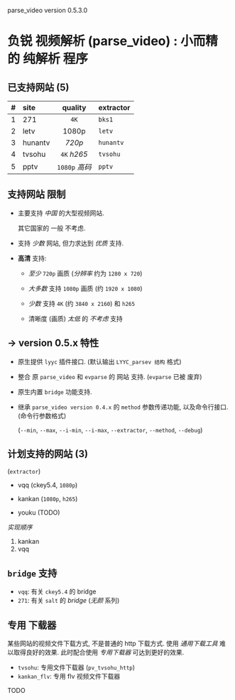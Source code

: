 <!-- parsev.md, parse_video/doc/, <https://github.com/sceext2/parse_video>
   - language: Chinese (zh_cn) 
  -->

parse_video version 0.5.3.0

# 负锐 视频解析 (parse_video) : 小而精 的 纯解析 程序


## 已支持网站 (5)

|   # | site | quality | extractor |
| --: | :--- | :-----: | :-------- |
|  1 | 271     | `4K`          | `bks1`    |
|  2 | letv    | 1080p         | `letv`    |
|  3 | hunantv | *720p*        | `hunantv` |
|  4 | tvsohu  | `4K` *h265*   | `tvsohu`  |
|  5 | pptv    | `1080p` *高码* | `pptv`    |


## 支持网站 限制

+ 主要支持 *中国* 的大型视频网站. 
  
  其它国家的 一般 不考虑. 

+ 支持 *少数* 网站, 但力求达到 *优质* 支持. 

+ **高清** 支持: 
  
  + *至少* `720p` 画质 (*分辨率* 约为 `1280 x 720`)
  
  + *大多数* 支持 `1080p` 画质 (约 `1920 x 1080`)
  
  + *少数* 支持 `4K` (约 `3840 x 2160`) 和 `h265` 
  
  + 清晰度 (画质) *太低* 的 *不考虑* 支持


## -> version 0.5.x 特性

+ 原生提供 `lyyc` 插件接口. (默认输出 `LYYC_parsev 结构` 格式)

+ 整合 原 `parse_video` 和 `evparse` 的 网站 支持. (`evparse` 已被 废弃)

+ 原生内置 `bridge` 功能支持. 

+ 继承 `parse_video version 0.4.x` 的 `method` 参数传递功能, 
  以及命令行接口. (命令行参数格式)
  
  (`--min`, `--max`, `--i-min`, `--i-max`, `--extractor`, `--method`, `--debug`)


## 计划支持的网站 (3)
(`extractor`)

+ vqq (ckey5.4, `1080p`)
+ kankan (`1080p`, `h265`)

+ youku (TODO)

*实现顺序*

1. kankan
2. vqq


## `bridge` 支持

+ `vqq`: 有关 `ckey5.4` 的 bridge
+ `271`: 有关 `salt` 的 *bridge* (*无颜* 系列)


## 专用 下载器

某些网站的视频文件下载方式, 不是普通的 http 下载方式. 
使用 *通用下载工具* 难以取得良好的效果. 
此时配合使用 *专用下载器* 可达到更好的效果. 

+ `tvsohu`: 专用文件下载器 (`pv_tvsohu_http`)
+ `kankan_flv`: 专用 flv 视频文件下载器

TODO


<!-- end parsev.md -->


